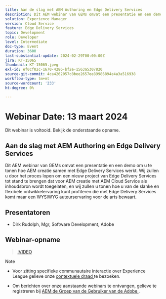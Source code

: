 ```yaml
---
title: Aan de slag met AEM Authoring en Edge Delivery Services
description: Dit AEM webinar van GEMs omvat een presentatie en een demo om u te tonen hoe AEM creatie samen met Edge Delivery Services werkt. Wij zullen u door het proces lopen om een nieuw project van Edge Delivery Services tot stand te brengen dat voor AEM creatie met AEM Cloud Service als inhoudsbron wordt toegelaten, en wij zullen u tonen hoe u van de slanke en flexibele ontwikkelervaring kunt profiteren die met Edge Delivery Services komt maar een WYSIWYG auteurservaring voor de arts bewaart.
solution: Experience Manager
version: Cloud Service
feature: Edge Delivery Services
topic: Development
role: Developer
level: Intermediate
doc-type: Event
duration: 3600
last-substantial-update: 2024-02-29T00:00:00Z
jira: KT-15065
thumbnail: KT-15065.jpeg
exl-id: ef0cf02c-1670-4286-bf2e-1563a5307820
source-git-commit: 4ca4262057c8bee2657ee89986894e4a3a516938
workflow-type: tm+mt
source-wordcount: '233'
ht-degree: 0%

---
```


# Webinar Date: 13 maart 2024

Dit webinar is voltooid. Bekijk de onderstaande opname.

## Aan de slag met AEM Authoring en Edge Delivery Services

Dit AEM webinar van GEMs omvat een presentatie en een demo om u te tonen hoe AEM creatie samen met Edge Delivery Services werkt. Wij zullen u door het proces lopen om een nieuw project van Edge Delivery Services tot stand te brengen dat voor AEM creatie met AEM Cloud Service als inhoudsbron wordt toegelaten, en wij zullen u tonen hoe u van de slanke en flexibele ontwikkelervaring kunt profiteren die met Edge Delivery Services komt maar een WYSIWYG auteurservaring voor de arts bewaart.

## Presentatoren

* Dirk Rudolph, Mgr, Software Development, Adobe

## Webinar-opname

>[!VIDEO](https://video.tv.adobe.com/v/3427919/)

>[!NOTE]
> 
>* Voor zitting specifieke communautaire interactie over Experience League gelieve onze [ contextuele draad ](https://adobe.ly/3uIj6D7) te bezoeken.
>
>* Om berichten over onze aanstaande webinars te ontvangen, gelieve te registreren bij [ AEM de Groep van de Gebruiker van de Adobe ](https://aem-augs.adobe.com/).
